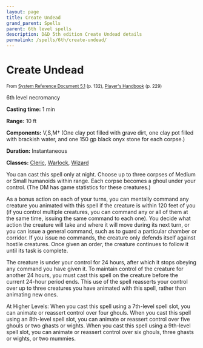 ```yaml
---
layout: page
title: Create Undead
grand_parent: Spells
parent: 6th level spells 
description: D&D 5th edition Create Undead details
permalink: /spells/6th/create-undead/
---
```


# Create Undead

<small>From <a target="_blank" href="https://media.wizards.com/2016/downloads/DND/SRD-OGL_V5.1.pdf">System Reference Document 5.1</a> (p. 132), <a target="_blank" href="https://dnd.wizards.com/products/tabletop-games/rpg-products/rpg_playershandbook">Player's Handbook</a> (p. 229)</small>


6th level necromancy

**Casting time:** 1 min

**Range:** 10 ft

**Components:** V,S,M† (One clay pot filled with grave dirt, one clay pot filled with brackish water, and one 150 gp black onyx stone for each corpse.)

**Duration:** Instantaneous

**Classes:** [Cleric](/classes/cleric/), [Warlock](/classes/warlock/), [Wizard](/classes/wizard/)

You can cast this spell only at night. Choose up to three corpses of Medium or Small humanoids within range. Each corpse becomes a ghoul under your control. (The DM has game statistics for these creatures.)

   As a bonus action on each of your turns, you can mentally command any creature you animated with this spell if the creature is within 120 feet of you (if you control multiple creatures, you can command any or all of them at the same time, issuing the same command to each one). You decide what action the creature will take and where it will move during its next turn, or you can issue a general command, such as to guard a particular chamber or corridor. If you issue no commands, the creature only defends itself against hostile creatures. Once given an order, the creature continues to follow it until its task is complete.

   The creature is under your control for 24 hours, after which it stops obeying any command you have given it. To maintain control of the creature for another 24 hours, you must cast this spell on the creature before the current 24-hour period ends. This use of the spell reasserts your control over up to three creatures you have animated with this spell, rather than animating new ones.

   At Higher Levels: When you cast this spell using a 7th-level spell slot, you can animate or reassert control over four ghouls. When you cast this spell using an 8th-level spell slot, you can animate or reassert control over five ghouls or two ghasts or wights. When you cast this spell using a 9th-level spell slot, you can animate or reassert control over six ghouls, three ghasts or wights, or two mummies.